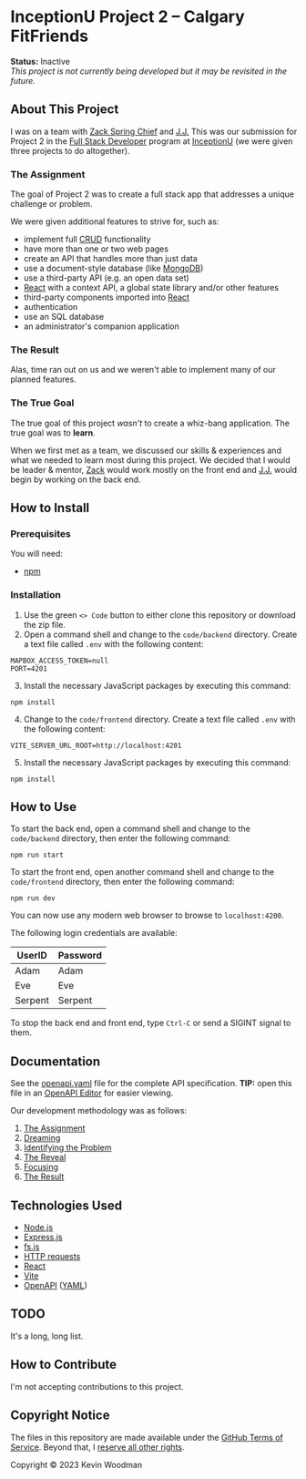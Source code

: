 # InceptionU Project 2 &ndash; Calgary FitFriends

**Status:**  Inactive<br />
*This project is not currently being developed but it may be revisited in the future.*

## About This Project

I was on a team with [Zack Spring Chief](https://github.com/JZackSpringChief) and [J.J.](https://github.com/Astrognarly)  This was our submission for Project 2 in the [Full Stack Developer](https://www.inceptionu.com/full-stack-developer-program/) program at [InceptionU](https://www.inceptionu.com/) (we were given three projects to do altogether).

### The Assignment

The goal of Project 2 was to create a full stack app that addresses a unique challenge or problem.

We were given additional features to strive for, such as:

- implement full [CRUD](https://en.wikipedia.org/wiki/Create,_read,_update_and_delete) functionality
- have more than one or two web pages
- create an API that handles more than just data
- use a document-style database (like [MongoDB](https://www.mongodb.com/))
- use a third-party API (e.g. an open data set)
- [React](https://react.dev/) with a context API, a global state library and/or other features
- third-party components imported into [React](https://react.dev/)
- authentication
- use an SQL database
- an administrator's companion application

### The Result

Alas, time ran out on us and we weren't able to implement many of our planned features.

### The True Goal

The true goal of this project *wasn't* to create a whiz-bang application.  The true goal was to **learn**.

When we first met as a team, we discussed our skills &amp; experiences and what we needed to learn most during this project.  We decided that I would be leader &amp; mentor, [Zack](https://github.com/JZackSpringChief) would work mostly on the front end and [J.J.](https://github.com/Astrognarly) would begin by working on the back end.

## How to Install

### Prerequisites

You will need:

- [npm](https://www.npmjs.com/package/npm)

### Installation

1. Use the green `<> Code` button to either clone this repository or download the zip file.
2. Open a command shell and change to the `code/backend` directory.  Create a text file called `.env` with the following content:
```
MAPBOX_ACCESS_TOKEN=null
PORT=4201
```
3. Install the necessary JavaScript packages by executing this command:
```
npm install
```
4. Change to the `code/frontend` directory.  Create a text file called `.env` with the following content:
```
VITE_SERVER_URL_ROOT=http://localhost:4201
```
5. Install the necessary JavaScript packages by executing this command:
```
npm install
```

## How to Use

To start the back end, open a command shell and change to the `code/backend` directory, then enter the following command:

```
npm run start
```

To start the front end, open another command shell and change to the `code/frontend` directory, then enter the following command:

```
npm run dev
```

You can now use any modern web browser to browse to `localhost:4200`.

The following login credentials are available:

|UserID |Password|
|-------|--------|
|Adam   |Adam    |
|Eve    |Eve     |
|Serpent|Serpent |

To stop the back end and front end, type `Ctrl-C` or send a SIGINT signal to them.

## Documentation

See the [openapi.yaml](openapi.yaml) file for the complete API specification.  **TIP:**  open this file in an [OpenAPI Editor](https://editor.swagger.io/?url=https://raw.githubusercontent.com/kwoodman1970/InceptionU-Project2/main/openapi.yaml) for easier viewing.

Our development methodology was as follows:

1. [The Assignment](docs_methodology/1_Assignment.md)
2. [Dreaming](docs_methodology/2_Dreaming.md)
3. [Identifying the Problem](docs_methodology/3_Problem.md)
4. [The Reveal](docs_methodology/4_Reveal.md)
5. [Focusing](docs_methodology/5_Focusing.md)
6. [The Result](docs_methodology/6_Result.md)

## Technologies Used

- [Node.js](https://nodejs.org/)
- [Express.js](https://expressjs.com/)
- [fs.js](https://www.npmjs.com/package/fs-js)
- [HTTP requests](https://developer.mozilla.org/en-US/docs/Web/HTTP/Methods)
- [React](https://react.dev/)
- [Vite](https://vitejs.dev/)
- [OpenAPI](https://www.openapis.org/) ([YAML](https://yaml.org/))

## TODO

It's a long, long list.

## How to Contribute

I'm not accepting contributions to this project.

## Copyright Notice

The files in this repository are made available under the [GitHub Terms of Service](https://docs.github.com/en/site-policy/github-terms/github-terms-of-service#5-license-grant-to-other-users).  Beyond that, I [reserve all other rights](https://choosealicense.com/no-permission/).

Copyright &copy; 2023 Kevin Woodman
